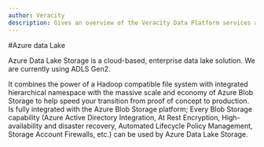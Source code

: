 ```yaml
---
author: Veracity
description: Gives an overview of the Veracity Data Platform services and related components.
---
```


#Azure data Lake

Azure Data Lake Storage is a cloud-based, enterprise data lake solution. We are currently using ADLS Gen2.

It combines the power of a Hadoop compatible file system with integrated hierarchical namespace with the massive scale and economy of Azure Blob Storage to help speed your transition from proof of concept to production.
Is fully integrated with the Azure Blob Storage platform; Every Blob Storage capability (Azure Active Directory Integration, At Rest Encryption, High-availability and disaster recovery, Automated Lifecycle Policy Management, Storage Account Firewalls, etc.) can be used by Azure Data Lake Storage.

